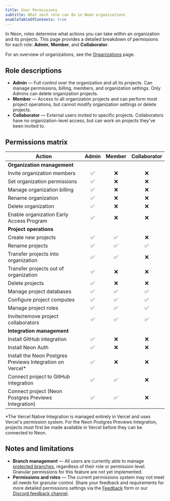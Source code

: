 ```yaml
---
title: User Permissions
subtitle: What each role can do in Neon organizations
enableTableOfContents: true
---
```


In Neon, roles determine what actions you can take within an organization and its projects. This page provides a detailed breakdown of permissions for each role: **Admin**, **Member**, and **Collaborator**.

For an overview of organizations, see the [Organizations](/docs/manage/organizations) page.

## Role descriptions

- **Admin** — Full control over the organization and all its projects. Can manage permissions, billing, members, and organization settings. Only Admins can delete organization projects.
- **Member** — Access to all organization projects and can perform most project operations, but cannot modify organization settings or delete projects.
- **Collaborator** — External users invited to specific projects. Collaborators have no organization-level access, but can work on projects they've been invited to.

## Permissions matrix

| Action                                                     | Admin | Member | Collaborator |
| ---------------------------------------------------------- | :---: | :----: | :----------: |
| **Organization management**                                |       |        |              |
| Invite organization members                                |  ✅   |   ❌   |      ❌      |
| Set organization permissions                               |  ✅   |   ❌   |      ❌      |
| Manage organization billing                                |  ✅   |   ❌   |      ❌      |
| Rename organization                                        |  ✅   |   ❌   |      ❌      |
| Delete organization                                        |  ✅   |   ❌   |      ❌      |
| Enable organization Early Access Program                   |  ✅   |   ❌   |      ❌      |
| **Project operations**                                     |       |        |              |
| Create new projects                                        |  ✅   |   ✅   |      ❌      |
| Rename projects                                            |  ✅   |   ✅   |      ✅      |
| Transfer projects into organization                        |  ✅   |   ✅   |      ❌      |
| Transfer projects out of organization                      |  ✅   |   ❌   |      ❌      |
| Delete projects                                            |  ✅   |   ❌   |      ❌      |
| Manage project databases                                   |  ✅   |   ✅   |      ✅      |
| Configure project computes                                 |  ✅   |   ✅   |      ✅      |
| Manage project roles                                       |  ✅   |   ✅   |      ✅      |
| Invite/remove project collaborators                        |  ✅   |   ✅   |      ✅      |
| **Integration management**                                 |       |        |              |
| Install GitHub integration                                 |  ✅   |   ❌   |      ❌      |
| Install Neon Auth                                          |  ✅   |   ❌   |      ❌      |
| Install the Neon Postgres Previews Integration on Vercel\* |  ✅   |   ❌   |      ❌      |
| Connect project to GitHub integration                      |  ✅   |   ✅   |      ❌      |
| Connect project (Neon Postgres Previews Integration)       |  ✅   |   ✅   |      ❌      |

\*The Vercel Native Integration is managed entirely in Vercel and uses Vercel's permission system. For the Neon Postgres Previews Integration, projects must first be made available in Vercel before they can be connected to Neon.

## Notes and limitations

- **Branch management** — All users are currently able to manage [protected branches](/docs/guides/protected-branches), regardless of their role or permission level. Granular permissions for this feature are not yet implemented.
- **Permissions and roles** — The current permissions system may not meet all needs for granular control. Share your feedback and requirements for more detailed permissions settings via the [Feedback](https://console.neon.tech/app/projects?modal=feedback) form or our [Discord feedback channel](https://discord.com/channels/1176467419317940276/1176788564890112042).
